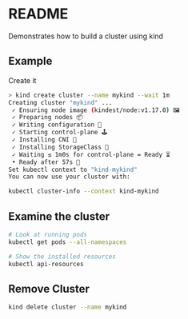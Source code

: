 # README
Demonstrates how to build a cluster using kind

## Example
Create it 
```sh
> kind create cluster --name mykind --wait 1m  
Creating cluster "mykind" ...
 ✓ Ensuring node image (kindest/node:v1.17.0) 🖼
 ✓ Preparing nodes 📦
 ✓ Writing configuration 📜
 ✓ Starting control-plane 🕹️
 ✓ Installing CNI 🔌
 ✓ Installing StorageClass 💾
 ✓ Waiting ≤ 1m0s for control-plane = Ready ⏳
 • Ready after 57s 💚
Set kubectl context to "kind-mykind"
You can now use your cluster with:

kubectl cluster-info --context kind-mykind
```

## Examine the cluster

```sh
# Look at running pods
kubectl get pods --all-namespaces

# Show the installed resources
kubectl api-resources
```

## Remove Cluster
```sh
kind delete cluster --name mykind 
```